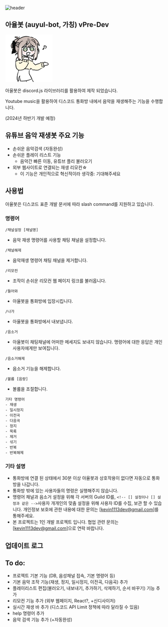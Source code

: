 ![header](https://capsule-render.vercel.app/api?type=waving&height=300&color=gradient&text=auyul-bot%20project&textBg=false)

## 아율봇 (auyul-bot, 가칭) vPre-Dev

<img src="./auyul-profile.png" width="30%" height="30%" />

아율봇은 discord.js 라이브러리를 활용하여 제작 되었습니다.

Youtube music을 활용하여 디스코드 통화방 내에서 음악을 재생해주는 기능을 수행합니다.

(2024년 하반기 개발 예정)

## 유튜브 음악 재생봇 주요 기능

- 손쉬운 음악검색 (자동완성)
- 손쉬운 플레이 리스트 기능
  - 음악간 빠른 이동, 유튜브 플리 불러오기
- 외부 웹사이트로 연결되는 재생 리모컨☆
  - 이 기능은 개인적으로 혁신적이라 생각중: 기대해주세요

## 사용법

<!--
### [서버에 아율봇 초대하기]()

위 링크를 통해 디스코드 서버에 아율봇을 추가 할 수 있습니다.
-->

아율봇은 디스코드 표준 개발 문서에 따라 slash command를 지원하고 있습니다.

### 명령어

```
/채널설정 [채널명]
```

- 음악 재생 명령어를 사용할 채팅 채널을 설정합니다.

```
/채널해제
```

- 음악재생 명령어 채팅 채널을 제거합니다.

```
/리모컨
```

- 조작이 손쉬운 리모컨 웹 페이지 링크를 불러옵니다.

```
/들어와
```

- 아율봇을 통화방에 입장시킵니다.

```
/나가
```

- 아율봇을 통화방에서 내보냅니다.

```
/음소거
```

- 아율봇이 채팅채널에 어떠한 메세지도 보내지 않습니다. 명령어에 대한 응답은 개인 사용자에게만 보여집니다.

```
/음소거해제
```

- 음소거 기능을 해제합니다.

```
/볼륨 [음량]
```

- 볼륨을 조절합니다.

```
기타 명령어
- 재생
- 일시정지
- 이전곡
- 다음곡
- 정지
- 목록
- 제거
- 섞기
- 반복
- 반복해제
```

### 기타 설명

- 통화방에 연결 된 상태에서 30분 이상 아율봇과 상호작용이 없다면 자동으로 통화방을 나갑니다.
- 통화방 밖에 있는 사용자들의 명령은 실행해주지 않습니다.
- 명령어 채널과 음소거 설정을 위해 각 서버의 Guild ID를, `<!-- [] 설정이나 [] 설정과 같은 -->`사용자 개개인의 맞춤 설정을 위해 사용자 ID를 수집, 보관 할 수 있습니다. 개인정보 보호에 관한 내용에 대한 문의는 [kevin1113dev@gmail.com]를 통해주세요.
- 본 프로젝트는 1인 개발 프로젝트 입니다. 협업 관련 문의는 [kevin1113dev@gmail.com]으로 연락 바랍니다.

## 업데이트 로그

## To do:

- 프로젝트 기본 기능 (DB, 음성채널 접속, 기본 명령어 등)
- 기본 음악 조작 기능(재생, 정지, 일시정지, 이전곡, 다음곡) 추가
- 플레이리스트 편집(불러오기, 내보내기, 추가하기, 삭제하기, 순서 바꾸기) 기능 추가
- 리모컨 기능 추가 (외부 웹페이지, React?, +신디사이저)
- 실시간 재생 바 추가 (디스코드 API Limit 정책에 따라 달라질 수 있음)
- help 명령어 추가
- 음악 검색 기능 추가 (+자동완성)
